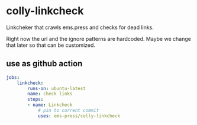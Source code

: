 # colly-linkcheck

Linkcheker that crawls ems.press and checks for dead links.

Right now the url and the ignore patterns are hardcoded.
Maybe we change that later so that can be customized.

## use as github action

```yaml
jobs:
    linkcheck:
        runs-on: ubuntu-latest
        name: check links
        steps:
        - name: Linkcheck
            # pin to current commit
            uses: ems-press/colly-linkcheck
```